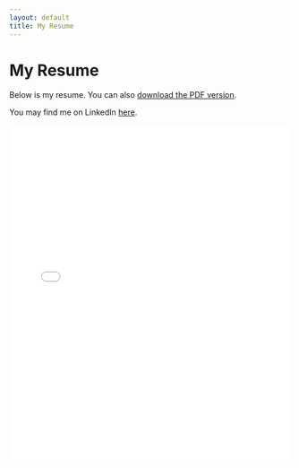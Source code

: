 ```yaml
---
layout: default
title: My Resume
---
```


# My Resume

Below is my resume. You can also [download the PDF version](./Meredith_Hu_Resume.pdf).

You may find me on LinkedIn [here](https://www.linkedin.com/in/meredithhu/).

<embed src="./Meredith_Hu_Resume.pdf" type="application/pdf" width="100%" height="600px">
